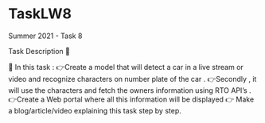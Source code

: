 # TaskLW8

Summer 2021 - Task 8

Task Description 📄

📌 In this task :
👉Create a model that will detect a car in a live stream or video and recognize characters on number plate of the car .
👉Secondly , it will use the characters and fetch the owners information using RTO API’s .
👉Create a Web portal where all this information will be displayed 
👉 Make a blog/article/video explaining this task step by step. 
 
